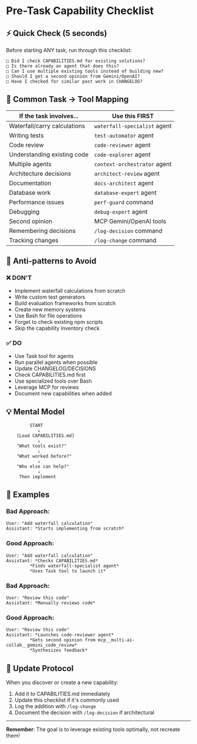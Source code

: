 # Pre-Task Capability Checklist

## ⚡ Quick Check (5 seconds)

Before starting ANY task, run through this checklist:

```
□ Did I check CAPABILITIES.md for existing solutions?
□ Is there already an agent that does this?
□ Can I use multiple existing tools instead of building new?
□ Should I get a second opinion from Gemini/OpenAI?
□ Have I checked for similar past work in CHANGELOG?
```

## 🎯 Common Task → Tool Mapping

| If the task involves...      | Use this FIRST               |
| ---------------------------- | ---------------------------- |
| Waterfall/carry calculations | `waterfall-specialist` agent |
| Writing tests                | `test-automator` agent       |
| Code review                  | `code-reviewer` agent        |
| Understanding existing code  | `code-explorer` agent        |
| Multiple agents              | `context-orchestrator` agent |
| Architecture decisions       | `architect-review` agent     |
| Documentation                | `docs-architect` agent       |
| Database work                | `database-expert` agent      |
| Performance issues           | `perf-guard` command         |
| Debugging                    | `debug-expert` agent         |
| Second opinion               | MCP Gemini/OpenAI tools      |
| Remembering decisions        | `/log-decision` command      |
| Tracking changes             | `/log-change` command        |

## 🚫 Anti-patterns to Avoid

### ❌ DON'T

- Implement waterfall calculations from scratch
- Write custom test generators
- Build evaluation frameworks from scratch
- Create new memory systems
- Use Bash for file operations
- Forget to check existing npm scripts
- Skip the capability inventory check

### ✅ DO

- Use Task tool for agents
- Run parallel agents when possible
- Update CHANGELOG/DECISIONS
- Check CAPABILITIES.md first
- Use specialized tools over Bash
- Leverage MCP for reviews
- Document new capabilities when added

## 💡 Mental Model

```
         START
            ↓
    [Load CAPABILITIES.md]
            ↓
    "What tools exist?"
            ↓
    "What worked before?"
            ↓
    "Who else can help?"
            ↓
     Then implement
```

## 📝 Examples

### Bad Approach:

```
User: "Add waterfall calculation"
Assistant: *Starts implementing from scratch*
```

### Good Approach:

```
User: "Add waterfall calculation"
Assistant: *Checks CAPABILITIES.md*
         *Finds waterfall-specialist agent*
         *Uses Task tool to launch it*
```

### Bad Approach:

```
User: "Review this code"
Assistant: *Manually reviews code*
```

### Good Approach:

```
User: "Review this code"
Assistant: *Launches code-reviewer agent*
         *Gets second opinion from mcp__multi-ai-collab__gemini_code_review*
         *Synthesizes feedback*
```

## 🔄 Update Protocol

When you discover or create a new capability:

1. Add it to CAPABILITIES.md immediately
2. Update this checklist if it's commonly used
3. Log the addition with `/log-change`
4. Document the decision with `/log-decision` if architectural

---

**Remember**: The goal is to leverage existing tools optimally, not recreate
them!
